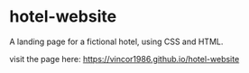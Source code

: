 # hotel-website
A landing page for a fictional hotel, using CSS and HTML.

visit the page here: https://vincor1986.github.io/hotel-website
